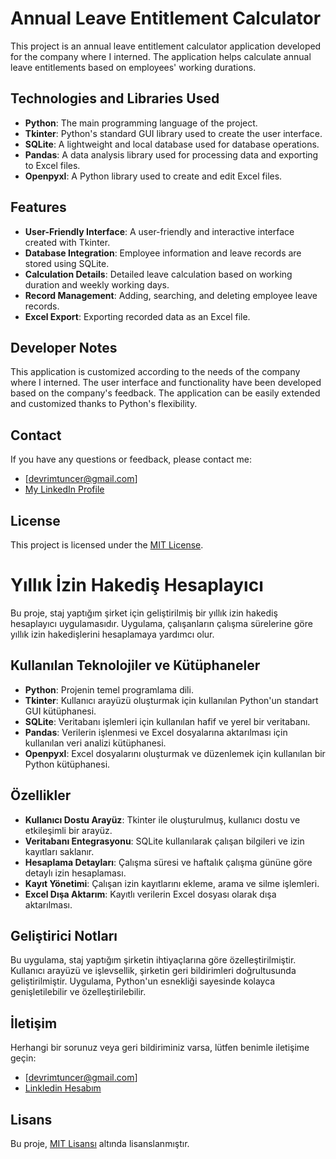 # Annual Leave Entitlement Calculator

This project is an annual leave entitlement calculator application developed for the company where I interned. The application helps calculate annual leave entitlements based on employees' working durations.

## Technologies and Libraries Used

- **Python**: The main programming language of the project.
- **Tkinter**: Python's standard GUI library used to create the user interface.
- **SQLite**: A lightweight and local database used for database operations.
- **Pandas**: A data analysis library used for processing data and exporting to Excel files.
- **Openpyxl**: A Python library used to create and edit Excel files.

## Features

- **User-Friendly Interface**: A user-friendly and interactive interface created with Tkinter.
- **Database Integration**: Employee information and leave records are stored using SQLite.
- **Calculation Details**: Detailed leave calculation based on working duration and weekly working days.
- **Record Management**: Adding, searching, and deleting employee leave records.
- **Excel Export**: Exporting recorded data as an Excel file.

## Developer Notes

This application is customized according to the needs of the company where I interned. The user interface and functionality have been developed based on the company's feedback. The application can be easily extended and customized thanks to Python's flexibility.

## Contact

If you have any questions or feedback, please contact me:
- [devrimtuncer@gmail.com]
- [My LinkedIn Profile](https://www.linkedin.com/in/devrim-tun%C3%A7er-218a55320/)

## License

This project is licensed under the [MIT License](LICENSE).

# Yıllık İzin Hakediş Hesaplayıcı

Bu proje, staj yaptığım şirket için geliştirilmiş bir yıllık izin hakediş hesaplayıcı uygulamasıdır. Uygulama, çalışanların çalışma sürelerine göre yıllık izin hakedişlerini hesaplamaya yardımcı olur.

## Kullanılan Teknolojiler ve Kütüphaneler

- **Python**: Projenin temel programlama dili.
- **Tkinter**: Kullanıcı arayüzü oluşturmak için kullanılan Python'un standart GUI kütüphanesi.
- **SQLite**: Veritabanı işlemleri için kullanılan hafif ve yerel bir veritabanı.
- **Pandas**: Verilerin işlenmesi ve Excel dosyalarına aktarılması için kullanılan veri analizi kütüphanesi.
- **Openpyxl**: Excel dosyalarını oluşturmak ve düzenlemek için kullanılan bir Python kütüphanesi.

## Özellikler

- **Kullanıcı Dostu Arayüz**: Tkinter ile oluşturulmuş, kullanıcı dostu ve etkileşimli bir arayüz.
- **Veritabanı Entegrasyonu**: SQLite kullanılarak çalışan bilgileri ve izin kayıtları saklanır.
- **Hesaplama Detayları**: Çalışma süresi ve haftalık çalışma gününe göre detaylı izin hesaplaması.
- **Kayıt Yönetimi**: Çalışan izin kayıtlarını ekleme, arama ve silme işlemleri.
- **Excel Dışa Aktarım**: Kayıtlı verilerin Excel dosyası olarak dışa aktarılması.

## Geliştirici Notları

Bu uygulama, staj yaptığım şirketin ihtiyaçlarına göre özelleştirilmiştir. Kullanıcı arayüzü ve işlevsellik, şirketin geri bildirimleri doğrultusunda geliştirilmiştir. Uygulama, Python'un esnekliği sayesinde kolayca genişletilebilir ve özelleştirilebilir.

## İletişim

Herhangi bir sorunuz veya geri bildiriminiz varsa, lütfen benimle iletişime geçin:
- [devrimtuncer@gmail.com]
- [Linkledin Hesabım](https://www.linkedin.com/in/devrim-tun%C3%A7er-218a55320/)

## Lisans

Bu proje, [MIT Lisansı](LICENSE) altında lisanslanmıştır. 